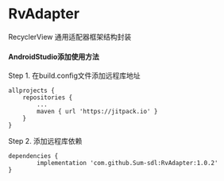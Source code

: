 # RvAdapter
RecyclerView 通用适配器框架结构封装

#### AndroidStudio添加使用方法

Step 1. 在build.config文件添加远程库地址

	allprojects {
		repositories {
			...
			maven { url 'https://jitpack.io' }
		}
	}

Step 2. 添加远程库依赖

	dependencies {
	        implementation 'com.github.Sum-sdl:RvAdapter:1.0.2'
	}


